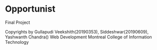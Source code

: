 # Opportunist
Final Project

Copyrights by Gullapudi Veekshith(20190353), Siddeshwar(20190609), Yashwanth Chandra()
Web Development
Montreal College of Information Technology
